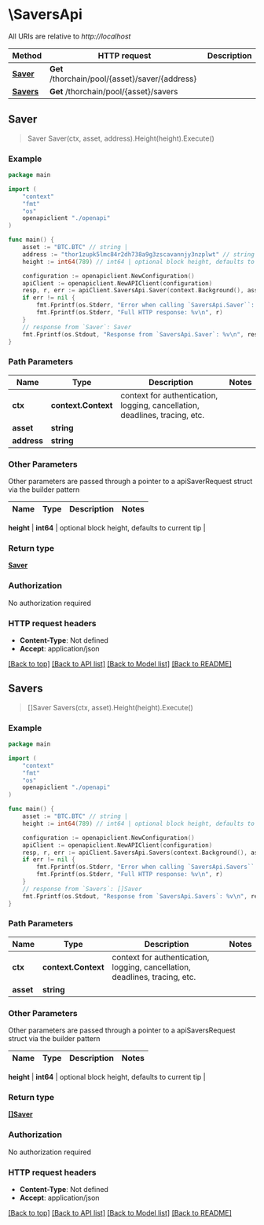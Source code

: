 # \SaversApi

All URIs are relative to *http://localhost*

Method | HTTP request | Description
------------- | ------------- | -------------
[**Saver**](SaversApi.md#Saver) | **Get** /thorchain/pool/{asset}/saver/{address} | 
[**Savers**](SaversApi.md#Savers) | **Get** /thorchain/pool/{asset}/savers | 



## Saver

> Saver Saver(ctx, asset, address).Height(height).Execute()





### Example

```go
package main

import (
    "context"
    "fmt"
    "os"
    openapiclient "./openapi"
)

func main() {
    asset := "BTC.BTC" // string | 
    address := "thor1zupk5lmc84r2dh738a9g3zscavannjy3nzplwt" // string | 
    height := int64(789) // int64 | optional block height, defaults to current tip (optional)

    configuration := openapiclient.NewConfiguration()
    apiClient := openapiclient.NewAPIClient(configuration)
    resp, r, err := apiClient.SaversApi.Saver(context.Background(), asset, address).Height(height).Execute()
    if err != nil {
        fmt.Fprintf(os.Stderr, "Error when calling `SaversApi.Saver``: %v\n", err)
        fmt.Fprintf(os.Stderr, "Full HTTP response: %v\n", r)
    }
    // response from `Saver`: Saver
    fmt.Fprintf(os.Stdout, "Response from `SaversApi.Saver`: %v\n", resp)
}
```

### Path Parameters


Name | Type | Description  | Notes
------------- | ------------- | ------------- | -------------
**ctx** | **context.Context** | context for authentication, logging, cancellation, deadlines, tracing, etc.
**asset** | **string** |  | 
**address** | **string** |  | 

### Other Parameters

Other parameters are passed through a pointer to a apiSaverRequest struct via the builder pattern


Name | Type | Description  | Notes
------------- | ------------- | ------------- | -------------


 **height** | **int64** | optional block height, defaults to current tip | 

### Return type

[**Saver**](Saver.md)

### Authorization

No authorization required

### HTTP request headers

- **Content-Type**: Not defined
- **Accept**: application/json

[[Back to top]](#) [[Back to API list]](../README.md#documentation-for-api-endpoints)
[[Back to Model list]](../README.md#documentation-for-models)
[[Back to README]](../README.md)


## Savers

> []Saver Savers(ctx, asset).Height(height).Execute()





### Example

```go
package main

import (
    "context"
    "fmt"
    "os"
    openapiclient "./openapi"
)

func main() {
    asset := "BTC.BTC" // string | 
    height := int64(789) // int64 | optional block height, defaults to current tip (optional)

    configuration := openapiclient.NewConfiguration()
    apiClient := openapiclient.NewAPIClient(configuration)
    resp, r, err := apiClient.SaversApi.Savers(context.Background(), asset).Height(height).Execute()
    if err != nil {
        fmt.Fprintf(os.Stderr, "Error when calling `SaversApi.Savers``: %v\n", err)
        fmt.Fprintf(os.Stderr, "Full HTTP response: %v\n", r)
    }
    // response from `Savers`: []Saver
    fmt.Fprintf(os.Stdout, "Response from `SaversApi.Savers`: %v\n", resp)
}
```

### Path Parameters


Name | Type | Description  | Notes
------------- | ------------- | ------------- | -------------
**ctx** | **context.Context** | context for authentication, logging, cancellation, deadlines, tracing, etc.
**asset** | **string** |  | 

### Other Parameters

Other parameters are passed through a pointer to a apiSaversRequest struct via the builder pattern


Name | Type | Description  | Notes
------------- | ------------- | ------------- | -------------

 **height** | **int64** | optional block height, defaults to current tip | 

### Return type

[**[]Saver**](Saver.md)

### Authorization

No authorization required

### HTTP request headers

- **Content-Type**: Not defined
- **Accept**: application/json

[[Back to top]](#) [[Back to API list]](../README.md#documentation-for-api-endpoints)
[[Back to Model list]](../README.md#documentation-for-models)
[[Back to README]](../README.md)

